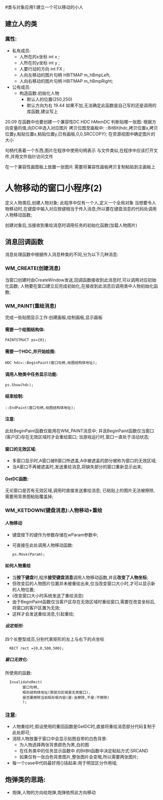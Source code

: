 #类与对象应用1:建立一个可以移动的小人

## 建立人的类
### 属性:
- 私有成员:
  - 人所在的x坐标   int x ;
  - 人所在的y坐标   int y ;
  - 人要行动的方向  int FX ;
  - 人向左移动的图片句柄 HBITMAP m_hBmpLeft;
  - 人向右移动的图片句柄 HBITMAP m_hBmpRight;
- 公有成员:
  - 构造函数:初始化人物
    - 默认人的位置(250,250)
    - 默认方向为右
19.44
如果不加,无法确定此函数是自己写的还是调用的库函数,建议写上



20.09
在函数中也要创建一个兼容性DC
HDC hMemDC
判断贴哪一张图:
    根据方向变量的值,向DC中选入对应图片
拷贝位图至画板中:
::BitBlt(hdc,拷贝位置x,拷贝位置y,粘贴位置x,粘贴位置y,已有画板,0,0,SRCCOPY);
在资源视图中确定图片的大小


句柄代表着一个东西,图片在程序中使用句柄表示
与文件类似,在程序中应该打开文件,并用文件指针访问文件


在一个兼容性画图板上放置一张图片
需要将兼容性画板拷贝复制粘贴到主画板上

# 人物移动的窗口小程序(2)
定义人物类后,创建人物对象;
此程序中仅有一个人,定义一个全局对象
当想要令人物移动时,在键盘中输入对应按键相当于传入消息;所以要在键盘消息的代码处调用人物移动函数;

创建对象后,当接收到重绘消息时调用任务的初始化函数(加载人物图片)
## 消息回调函数
消息处理函数中根据传入消息种类的不同,分为以下几种消息:
### WM_CREATE(创建消息)
当窗口创建时由CreateWindow发送,回调函数接收到此消息时,可以调用对应初始化函数;
人物要在窗口建立后完成初始化,在接收到此消息后调用类中人物初始化函数;
### WM_PAINT(重绘消息)
完成一些贴图显示工作:创建画板,绘制画板,显示画板
#### 需要一个绘图结构体:
    PAINTSTRUCT ps={0};
#### 需要一个HDC,并开始绘图:
    HDC hdc=::BeginPaint(窗口句柄,绘图结构体地址);
#### 调用人物类中任务显示功能:
    ps.Show(hdc);
#### 结束绘制:
    ::EndPaint(窗口句柄,绘图结构体地址);
#### 注意:
此处BeginPaint函数仅能用在WM_PAINT消息中;
并且BeginPaint函数仅当窗口(客户区)存在无效区域时才会重绘窗口;
当游戏运行时,窗口一直处于活动状态;
#### 窗口的无效区域:
  - 多窗口显示时,A窗口被B窗口所遮盖,A中被遮盖的部分被称为窗口的无效区域;
  - 当A窗口不再被遮盖时,发送重绘消息,将缺失部分的窗口重新显示出来;
#### GetDC函数:
无论窗口是否有无效区域,调用时直接发送重绘消息;
已粘贴上的图片无法被擦除,需要用背景图粘贴覆盖掉;
### WM_KETDOWN(键盘消息):人物移动+重绘
#### 人物移动
- 键盘按下的键作为参数存储在wParam参数中;
- 可直接在此处调用人物移动函数:

      ps.Move(Param);
#### 如何人物重绘
- 当**按下键盘**时,程序**接受键盘消息**调用人物移动函数,并且**改变了人物坐标**;
- 但改变后的人物图片位置并未被重绘出来,仅当改变窗口大小时,才可以显示新的人物位置;
- (改变窗口大小时系统发送了重绘消息)
- 由于BeginPaint函数仅当客户区存在无效区域时重绘窗口,需要在改变坐标后,将窗口的客户区置为无效;
- 这样才会发送重绘消息,引起重绘;
##### 设定矩形:
四个长整型成员,分别代表矩形的左上与右下的点坐标

      RECT rect ={0,0,500,500};
##### 窗口无效化:
所使用的函数:

      InvalidateRect(
            窗口句柄,
            矩形结构体地址(那部分区域是无效窗口),
            是否要擦除当前矩形框内容(是:会擦除,不是:不擦除)
            );
### 注意:
- 人物重绘时,假设使用的重回函数是GetDC时,直接将重绘消息部分代码复制于此处即可;
- 消除人物放置于窗口中会显示贴图自带的白色背景:
  - 为人物选择两张背景颜色为黑,白的图
  - 在任务类中的任务显示函数中 的BitBlt函数中决定粘贴方式:SRCAND
  - 如果仅有一张白色背景图片,整张图片会变暗,所以需要两张图片;
- 每一个case中代码最好用{}括起来:用于明显区分作用域;





## 炮弹类的思路:
- 炮弹,人物的方向给炮弹,炮弹依照此方向移动